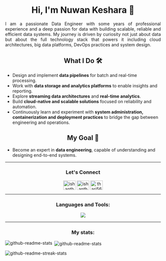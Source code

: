 <h1 align="center">Hi, I'm Nuwan Keshara 👋</h1>

<p align="justify">
I am a passionate Data Engineer with some years of professional experience and a deep passion for data with building scalable, reliable and efficient data systems. My journey is driven by curiosity not just about data but about the full technology stack that powers it including cloud architectures, big data platforms, DevOps practices and system design.
</p>

<h2 align="center">What I Do 🛠️</h2>
<ul>
  <li>Design and implement <strong>data pipelines</strong> for batch and real-time processing.</li>
  <li>Work with <strong>data storage and analytics platforms</strong> to enable insights and reporting.</li>
  <li>Explore <strong>streaming data architectures</strong> and <strong>real-time analytics</strong>.</li>
  <li>Build <strong>cloud-native and scalable solutions</strong> focused on reliability and automation.</li>
  <li>Continuously learn and experiment with <strong>system administration, containerization and deployment practices</strong> to bridge the gap between engineering and operations.</li>
</ul>

<h2 align="center">My Goal 🎯</h2>
<ul>
  <li>Become an expert in <strong>data engineering</strong>, capable of understanding and designing end-to-end systems.</li>
</ul>



<hr>
<h3 align= "center">Let's Connect</h3>
<p align="center">
<a href="https://medium.com/@nuwankeshara12" target="blank"><img align="center" src="https://raw.githubusercontent.com/rahuldkjain/github-profile-readme-generator/master/src/images/icons/Social/medium.svg" alt="ishanthari96" height="30" width="40" /></a>
<a href="https://www.linkedin.com/in/nuwan-keshara/" target="blank"><img align="center" src="https://raw.githubusercontent.com/rahuldkjain/github-profile-readme-generator/master/src/images/icons/Social/linked-in-alt.svg" alt="ishanthari96" height="30" width="40" /></a>
<a href="mailto:nuwankeshara126@gmail.com" target="blank"><img align="center" src="https://raw.githubusercontent.com/maurodesouza/profile-readme-generator/master/src/assets/icons/social/gmail/default.svg" alt="thari5607" height="30" width="40" /></a>
</p>
<hr>

<h3 align="center">Languages and Tools:</h3>
<p align="center">
  <a href="https://skillicons.dev">
    <img  src="https://skillicons.dev/icons?i=py,scala,java,mysql,mongodb,azure,aws,flask,git,grafana,graphql,heroku,kafka,linux,raspberrypi,selenium,tensorflow,sklearn" />
  </a>
</p>
<hr>

<h3 align="center">My stats:</h3>

<p><img align="left" src="https://github-readme-stats.vercel.app/api/top-langs?username=NuwanKeshara&show_icons=true&locale=en&layout=compact" alt="github-readme-stats" /></p>

<p>&nbsp;<img align="center" src="https://github-readme-stats.vercel.app/api?username=NuwanKeshara&show_icons=true&locale=en" alt="github-readme-stats" /></p>

<p><img align="center" src="https://github-readme-streak-stats.herokuapp.com/?user=NuwanKeshara" alt="github-readme-streak-stats" /></p>
